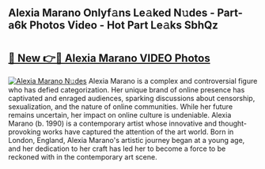 ## Alexia Marano Onlyf𝚊ns Le𝚊ked N𝚞des - Part-a6k Photos Video - Hot Part Le𝚊ks SbhQz

# <h2><a href="http://ab29162.deff.icu/?id=Alexia+Marano">🔗 New 👉🔴 Alexia Marano VIDEO Photos</a></h2>

[![Alexia Marano N𝚞des](https://i.imgur.com/rIISA9y.gif)](http://ab29162.deff.icu/?id=Alexia+Marano)
Alexia Marano is a complex and controversial figure who has defied categorization. Her unique brand of online presence has captivated and enraged audiences, sparking discussions about censorship, sexualization, and the nature of online communities. While her future remains uncertain, her impact on online culture is undeniable. Alexia Marano (b. 1990) is a contemporary artist whose innovative and thought-provoking works have captured the attention of the art world. Born in London, England, Alexia Marano's artistic journey began at a young age, and her dedication to her craft has led her to become a force to be reckoned with in the contemporary art scene.
